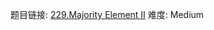 题目链接: [229.Majority Element II][1]
难度: Medium

[1]: https://leetcode.com/problems/majority-element-ii/